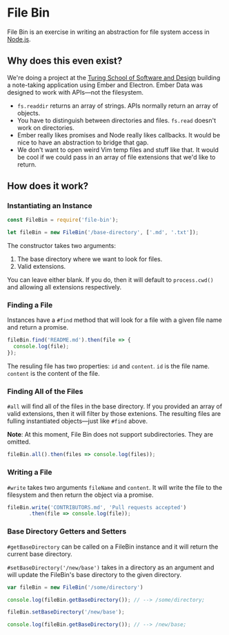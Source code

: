 # File Bin

File Bin is an exercise in writing an abstraction for file system access in [Node.js].

[Node.js]: http://nodejs.org

## Why does this even exist?

We're doing a project at the [Turing School of Software and Design][turing] building a note-taking application using Ember and Electron. Ember Data was designed to work with APIs—not the filesystem.

- `fs.readdir` returns an array of strings. APIs normally return an array of objects.
- You have to distinguish between directories and files. `fs.read` doesn't work on directories.
- Ember really likes promises and Node really likes callbacks. It would be nice to have an abstraction to bridge that gap.
- We don't want to open weird Vim temp files and stuff like that. It would be cool if we could pass in an array of file extensions that we'd like to return.

[turing]: http://turing.io

## How does it work?

### Instantiating an Instance

```js
const FileBin = require('file-bin');

let fileBin = new FileBin('/base-directory', ['.md', '.txt']);
```

The constructor takes two arguments:

1. The base directory where we want to look for files.
2. Valid extensions.

You can leave either blank. If you do, then it will default to `process.cwd()` and allowing all extensions respectively.

### Finding a File

Instances have a `#find` method that will look for a file with a given file name and return a promise.

```js
fileBin.find('README.md').then(file => {
  console.log(file);
});
```

The resuling file has two properties: `id` and `content`. `id` is the file name. `content` is the content of the file.

### Finding All of the Files

`#all` will find all of the files in the base directory. If you provided an array of valid extensions, then it will filter by those extenions. The resulting files are fulling instantiated objects—just like `#find` above.

**Note**: At this moment, File Bin does not support subdirectories. They are omitted.

```js
fileBin.all().then(files => console.log(files));
```

### Writing a File

`#write` takes two arguments `fileName` and `content`. It will write the file to the filesystem and then return the object via a promise.

```js
fileBin.write('CONTRIBUTORS.md', 'Pull requests accepted')
       .then(file => console.log(file));
```

### Base Directory Getters and Setters

`#getBaseDirectory` can be called on a FileBin instance and it will return the current base directory.  

`#setBaseDirectory('/new/base')` takes in a directory as an argument and will update the FileBin's base directory to the given directory.  

```js
var fileBin = new FileBin('/some/directory')

console.log(fileBin.getBaseDirectory()); // --> /some/directory;

fileBin.setBaseDirectory('/new/base');

console.log(fileBin.getBaseDirectory()); // --> /new/base;
```

